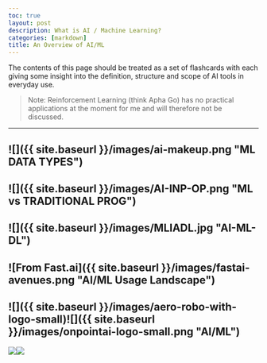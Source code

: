 ```yaml
---
toc: true
layout: post
description: What is AI / Machine Learning?
categories: [markdown]
title: An Overview of AI/ML
---
```

The contents of this page should be treated as a set of flashcards with each giving some insight into the definition, structure and scope of AI tools in everyday use. 
> Note: Reinforcement Learning (think Apha Go) has no practical applications at the moment for me and will therefore not be discussed.
---
![]({{ site.baseurl }}/images/ai-makeup.png "ML DATA TYPES")
---
![]({{ site.baseurl }}/images/AI-INP-OP.png "ML vs TRADITIONAL PROG")
---
![]({{ site.baseurl }}/images/MLIADL.jpg "AI-ML-DL")
---
![From Fast.ai]({{ site.baseurl }}/images/fastai-avenues.png "AI/ML Usage Landscape")
---
![]({{ site.baseurl }}/images/aero-robo-with-logo-small)![]({{ site.baseurl }}/images/onpointai-logo-small.png "AI/ML")
---


![]({{site.baseurl}}/images/aero-robot-with-logo-small.png)![]({{site.baseurl}}/images/onpointai-logo-small.png)

